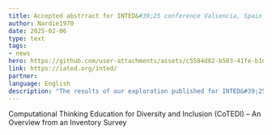 ```yaml
---
title: Accepted abstrract for INTED&#39;25 conference Valiencia, Spain - Organised by IATED
author: Nardie1970
date: 2025-02-06
type: text
tags: 
- news
hero: https://github.com/user-attachments/assets/c5584d82-b503-41fe-b1d9-a016330a5300
link: https://iated.org/inted/
partner: 
language: English
description: "The results of our exploration published for INTED&#39;25 shed light on the development, implementation, testing and training for new forms of pedagogy in primary education and childcare, and for professionalization of managers, teachers and childcare workers regarding a developmental focus on CT for children with special educational needs."
---
```


Computational Thinking Education for Diversity and Inclusion (CoTEDI) – An Overview from an Inventory Survey

